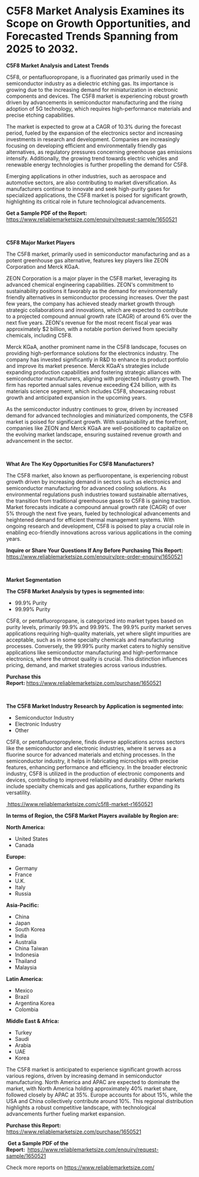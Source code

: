 <p><h1>C5F8 Market Analysis Examines its Scope on Growth Opportunities, and Forecasted Trends Spanning from 2025 to 2032.</h1></p><p><strong>C5F8 Market Analysis and Latest Trends</strong></p>
<p><p>C5F8, or pentafluoropropane, is a fluorinated gas primarily used in the semiconductor industry as a dielectric etching gas. Its importance is growing due to the increasing demand for miniaturization in electronic components and devices. The C5F8 market is experiencing robust growth driven by advancements in semiconductor manufacturing and the rising adoption of 5G technology, which requires high-performance materials and precise etching capabilities. </p><p>The market is expected to grow at a CAGR of 10.3% during the forecast period, fueled by the expansion of the electronics sector and increasing investments in research and development. Companies are increasingly focusing on developing efficient and environmentally friendly gas alternatives, as regulatory pressures concerning greenhouse gas emissions intensify. Additionally, the growing trend towards electric vehicles and renewable energy technologies is further propelling the demand for C5F8.</p><p>Emerging applications in other industries, such as aerospace and automotive sectors, are also contributing to market diversification. As manufacturers continue to innovate and seek high-purity gases for specialized applications, the C5F8 market is poised for significant growth, highlighting its critical role in future technological advancements.</p></p>
<p><strong>Get a Sample PDF of the Report:&nbsp;</strong> <a href="https://www.reliablemarketsize.com/enquiry/request-sample/1650521?utm_campaign=2799&utm_medium=2&utm_source=Github&utm_content=ia&utm_term=31032025&utm_id=c5f8">https://www.reliablemarketsize.com/enquiry/request-sample/1650521</a></p>
<p>&nbsp;</p>
<p><strong>C5F8 Major Market Players</strong></p>
<p><p>The C5F8 market, primarily used in semiconductor manufacturing and as a potent greenhouse gas alternative, features key players like ZEON Corporation and Merck KGaA.</p><p>ZEON Corporation is a major player in the C5F8 market, leveraging its advanced chemical engineering capabilities. ZEON's commitment to sustainability positions it favorably as the demand for environmentally friendly alternatives in semiconductor processing increases. Over the past few years, the company has achieved steady market growth through strategic collaborations and innovations, which are expected to contribute to a projected compound annual growth rate (CAGR) of around 6% over the next five years. ZEON's revenue for the most recent fiscal year was approximately $2 billion, with a notable portion derived from specialty chemicals, including C5F8.</p><p>Merck KGaA, another prominent name in the C5F8 landscape, focuses on providing high-performance solutions for the electronics industry. The company has invested significantly in R&D to enhance its product portfolio and improve its market presence. Merck KGaA's strategies include expanding production capabilities and fostering strategic alliances with semiconductor manufacturers, aligning with projected industry growth. The firm has reported annual sales revenue exceeding €24 billion, with its materials science segment, which includes C5F8, showcasing robust growth and anticipated expansion in the upcoming years.</p><p>As the semiconductor industry continues to grow, driven by increased demand for advanced technologies and miniaturized components, the C5F8 market is poised for significant growth. With sustainability at the forefront, companies like ZEON and Merck KGaA are well-positioned to capitalize on the evolving market landscape, ensuring sustained revenue growth and advancement in the sector.</p></p>
<p>&nbsp;</p>
<p><strong>What Are The Key Opportunities For C5F8 Manufacturers?</strong></p>
<p><p>The C5F8 market, also known as perfluoropentane, is experiencing robust growth driven by increasing demand in sectors such as electronics and semiconductor manufacturing for advanced cooling solutions. As environmental regulations push industries toward sustainable alternatives, the transition from traditional greenhouse gases to C5F8 is gaining traction. Market forecasts indicate a compound annual growth rate (CAGR) of over 5% through the next five years, fueled by technological advancements and heightened demand for efficient thermal management systems. With ongoing research and development, C5F8 is poised to play a crucial role in enabling eco-friendly innovations across various applications in the coming years.</p></p>
<p><strong>Inquire or Share Your Questions If Any Before Purchasing This Report:</strong> <a href="https://www.reliablemarketsize.com/enquiry/pre-order-enquiry/1650521?utm_campaign=2799&utm_medium=2&utm_source=Github&utm_content=ia&utm_term=31032025&utm_id=c5f8">https://www.reliablemarketsize.com/enquiry/pre-order-enquiry/1650521</a></p>
<p>&nbsp;</p>
<p><strong>Market Segmentation</strong></p>
<p><strong>The C5F8 Market Analysis by types is segmented into:</strong></p>
<p><ul><li>99.9% Purity</li><li>99.99% Purity</li></ul></p>
<p><p>C5F8, or pentafluoropropane, is categorized into market types based on purity levels, primarily 99.9% and 99.99%. The 99.9% purity market serves applications requiring high-quality materials, yet where slight impurities are acceptable, such as in some specialty chemicals and manufacturing processes. Conversely, the 99.99% purity market caters to highly sensitive applications like semiconductor manufacturing and high-performance electronics, where the utmost quality is crucial. This distinction influences pricing, demand, and market strategies across various industries.</p></p>
<p><strong>Purchase this Report:&nbsp;</strong><a href="https://www.reliablemarketsize.com/purchase/1650521?utm_campaign=2799&utm_medium=2&utm_source=Github&utm_content=ia&utm_term=31032025&utm_id=c5f8">https://www.reliablemarketsize.com/purchase/1650521</a></p>
<p>&nbsp;</p>
<p><strong>The C5F8 Market Industry Research by Application is segmented into:</strong></p>
<p><ul><li>Semiconductor Industry</li><li>Electronic Industry</li><li>Other</li></ul></p>
<p><p>C5F8, or pentafluoropropylene, finds diverse applications across sectors like the semiconductor and electronic industries, where it serves as a fluorine source for advanced materials and etching processes. In the semiconductor industry, it helps in fabricating microchips with precise features, enhancing performance and efficiency. In the broader electronic industry, C5F8 is utilized in the production of electronic components and devices, contributing to improved reliability and durability. Other markets include specialty chemicals and gas applications, further expanding its versatility.</p></p>
<p><a href="https://www.reliablemarketsize.com/c5f8-market-r1650521?utm_campaign=2799&utm_medium=2&utm_source=Github&utm_content=ia&utm_term=31032025&utm_id=c5f8">&nbsp;https://www.reliablemarketsize.com/c5f8-market-r1650521</a></p>
<p><strong>In terms of Region, the C5F8 Market Players available by Region are:</strong></p>
<p>
    <p> <strong> North America: </strong>
        <ul>
            <li>United States</li>
            <li>Canada</li>
        </ul>
        </p> 
    <p> <strong> Europe: </strong>
        <ul>
            <li>Germany</li>
            <li>France</li>
            <li>U.K.</li>
            <li>Italy</li>
            <li>Russia</li>
        </ul>
        </p> 
    <p> <strong> Asia-Pacific: </strong>
        <ul>
            <li>China</li>
            <li>Japan</li>
            <li>South Korea</li>
            <li>India</li>
            <li>Australia</li>
            <li>China Taiwan</li>
            <li>Indonesia</li>
            <li>Thailand</li>
            <li>Malaysia</li>
        </ul>
        </p> 
    <p> <strong> Latin America: </strong>
        <ul>
            <li>Mexico</li>
            <li>Brazil</li>
            <li>Argentina Korea</li>
            <li>Colombia</li>
        </ul>
        </p> 
    <p> <strong> Middle East & Africa: </strong>
        <ul>
            <li>Turkey</li>
            <li>Saudi</li>
            <li>Arabia</li>
            <li>UAE</li>
            <li>Korea</li>
        </ul>
    </p>
    </p>
<p><p>The C5F8 market is anticipated to experience significant growth across various regions, driven by increasing demand in semiconductor manufacturing. North America and APAC are expected to dominate the market, with North America holding approximately 40% market share, followed closely by APAC at 35%. Europe accounts for about 15%, while the USA and China collectively contribute around 10%. This regional distribution highlights a robust competitive landscape, with technological advancements further fueling market expansion.</p></p>
<p><strong>Purchase this Report: </strong><a href="https://www.reliablemarketsize.com/purchase/1650521?utm_campaign=2799&utm_medium=2&utm_source=Github&utm_content=ia&utm_term=31032025&utm_id=c5f8">https://www.reliablemarketsize.com/purchase/1650521</a></p>
<p>&nbsp;<strong>Get a Sample PDF of the Report:&nbsp;&nbsp;</strong><a href="https://www.reliablemarketsize.com/enquiry/request-sample/1650521?utm_campaign=2799&utm_medium=2&utm_source=Github&utm_content=ia&utm_term=31032025&utm_id=c5f8">https://www.reliablemarketsize.com/enquiry/request-sample/1650521</a></p>
<p><strong></strong></p>
<p>Check more reports on <a href="https://www.reliablemarketsize.com/?utm_campaign=2799&utm_medium=2&utm_source=Github&utm_content=ia&utm_term=31032025&utm_id=c5f8">https://www.reliablemarketsize.com/</a></p>